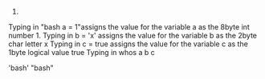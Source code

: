1.

Typing in "bash a = 1"assigns the value for the variable a as the 8byte int number 1.
Typing in b = 'x' assigns the value for the variable b as the 2byte char letter x
Typing in c = true assigns the value for the variable c as the 1byte logical value true
Typing in whos a b c

'bash'  "bash"
